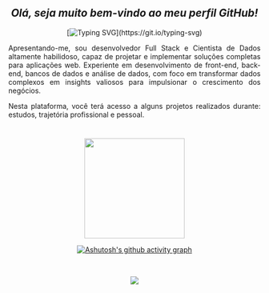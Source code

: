 <span align="center">

## *Olá, seja muito bem-vindo ao meu perfil GitHub!*
[![Typing SVG](https://readme-typing-svg.herokuapp.com/?color=1B98E0&size=35&center=true&vCenter=true&width=1000&lines=Hello,+world!+My+name+is+Cláudio+Estevam.;I'm+from+Brazil+and+24+years+old!;Expert+professional+in:+Data+Scientist,;Bachelor's+in+Mechanical+Engineering.;Bachelor's+in+Actuarial+Sciences.;Master's+Degree+in+Applied+Statistics.;Quality+Inspector,+Automation,+Consultancy,;+Project+Management,+Analyst,+Statistic,;+Data+Science,+Investigator,+Civic+Researcher;and+Full+Stack+Developer+with+a+focus+on+Python.;I'am+future+Artificial+Intelligence+Engineering!;Be+Welcome!)](https://git.io/typing-svg)

</span>

<span align="justify">
  
Apresentando-me, sou desenvolvedor Full Stack e Cientista de Dados altamente habilidoso, capaz de projetar e implementar soluções completas para aplicações web. Experiente em desenvolvimento de front-end, back-end, bancos de dados e análise de dados, com foco em transformar dados complexos em insights valiosos para impulsionar o crescimento dos negócios.

Nesta plataforma, você terá acesso a alguns projetos realizados durante: estudos, trajetória profissional e pessoal.
  
</span>

#

<span align="center">
  <div align="center">
  <a href="https://github.com/claudioestevam7">
    <img src="https://github-readme-streak-stats.herokuapp.com/?user=claudioestevam7&theme=shadow_blue&hide_border=true](https://github-readme-streak-stats.herokuapp.com?user=claudioestevam7&theme=transparent&hide_border=true&locale=pt_BR&date_format=j%2Fn%5B%2FY%5D" style="max-width: 400px; height: 200px;">
<!--     <img src="https://github-readme-stats.vercel.app/api/top-langs/?username=claudioestevam7&layout=compact&langs_count=7&theme=shadow_blue&hide_border=true" style="max-width: 400px; height: 200px;"> -->
  </a>
</div>

[![Ashutosh's github activity graph](https://github-readme-activity-graph.vercel.app/graph?username=claudioestevam7&bg_color=0d1117&color=1B98E0&line=1B98E0&point=1B98E0f&area=true&hide_border=true)](https://github.com/ashutosh00710/github-readme-activity-graph)


<div style="display: inline_block"><br>
<p align="center">
  <a href="https://skillicons.dev">
    <img src="https://skillicons.dev/icons?i=aws,css,django,figma,git,github,html,js,latex,docker,mysql,mongodb,py,pytorch,r,react,sass,selenium,tensorflow,tailwindcss,vscode" />
  </a>
</p>          


  
<!--  ![Snake animation](https://raw.githubusercontent.com/Platane/snk/output/github-contribution-grid-snake.svg) -->
 
</div>
  
  </span>

